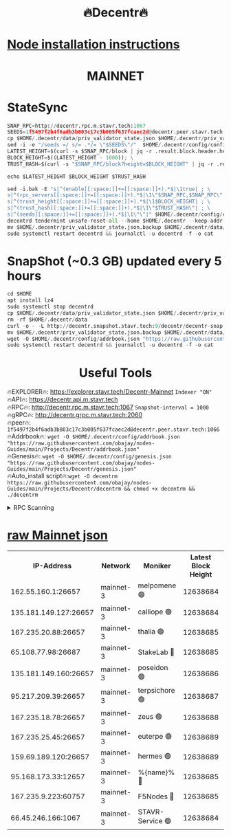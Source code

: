 <h1 align="center"> 🔥Decentr🔥</h1>

[Node installation instructions](https://github.com/obajay/nodes-Guides/tree/main/Projects/Decentr)
=
<h1 align="center"> MAINNET</h1>

# StateSync
```python
SNAP_RPC=http://decentr.rpc.m.stavr.tech:1067
SEEDS=1f5497f2b4f6adb3b803c17c3b005f637fcaec2d@decentr.peer.stavr.tech:1066
cp $HOME/.decentr/data/priv_validator_state.json $HOME/.decentr/priv_validator_state.json.backup
sed -i -e "/seeds =/ s/= .*/= \"$SEEDS\"/"  $HOME/.decentr/config/config.toml
LATEST_HEIGHT=$(curl -s $SNAP_RPC/block | jq -r .result.block.header.height); \
BLOCK_HEIGHT=$((LATEST_HEIGHT - 1000)); \
TRUST_HASH=$(curl -s "$SNAP_RPC/block?height=$BLOCK_HEIGHT" | jq -r .result.block_id.hash)

echo $LATEST_HEIGHT $BLOCK_HEIGHT $TRUST_HASH

sed -i.bak -E "s|^(enable[[:space:]]+=[[:space:]]+).*$|\1true| ; \
s|^(rpc_servers[[:space:]]+=[[:space:]]+).*$|\1\"$SNAP_RPC,$SNAP_RPC\"| ; \
s|^(trust_height[[:space:]]+=[[:space:]]+).*$|\1$BLOCK_HEIGHT| ; \
s|^(trust_hash[[:space:]]+=[[:space:]]+).*$|\1\"$TRUST_HASH\"| ; \
s|^(seeds[[:space:]]+=[[:space:]]+).*$|\1\"\"|" $HOME/.decentr/config/config.toml
decentrd tendermint unsafe-reset-all --home $HOME/.decentr --keep-addr-book
mv $HOME/.decentr/priv_validator_state.json.backup $HOME/.decentr/data/priv_validator_state.json
sudo systemctl restart decentrd && journalctl -u decentrd -f -o cat
```
# SnapShot (~0.3 GB) updated every 5 hours
```python
cd $HOME
apt install lz4
sudo systemctl stop decentrd
cp $HOME/.decentr/data/priv_validator_state.json $HOME/.decentr/priv_validator_state.json.backup
rm -rf $HOME/.decentr/data
curl -o - -L http://decentr.snapshot.stavr.tech:9/decentr/decentr-snap.tar.lz4 | lz4 -c -d - | tar -x -C $HOME/.decentr --strip-components 2
mv $HOME/.decentr/priv_validator_state.json.backup $HOME/.decentr/data/priv_validator_state.json
wget -O $HOME/.decentr/config/addrbook.json "https://raw.githubusercontent.com/obajay/nodes-Guides/main/Projects/Decentr/addrbook.json"
sudo systemctl restart decentrd && journalctl -u decentrd -f -o cat
```

 <h1 align="center"> Useful Tools</h1>

🔥EXPLORER🔥:     https://explorer.stavr.tech/Decentr-Mainnet        `Indexer "ON"` \
🔥API🔥:          https://decentr.api.m.stavr.tech \
🔥RPC🔥:          http://decentr.rpc.m.stavr.tech:1067              `Snapshot-interval = 1000` \
🔥gRPC🔥:         http://decentr.grpc.m.stavr.tech:2060 \
🔥peer🔥:         `1f5497f2b4f6adb3b803c17c3b005f637fcaec2d@decentr.peer.stavr.tech:1066` \
🔥Addrbook🔥:  `wget -O $HOME/.decentr/config/addrbook.json "https://raw.githubusercontent.com/obajay/nodes-Guides/main/Projects/Decentr/addrbook.json"` \
🔥Genesis🔥:  `wget -O $HOME/.decentr/config/genesis.json "https://raw.githubusercontent.com/obajay/nodes-Guides/main/Projects/Decentr/genesis.json"` \
🔥Auto_install script🔥:`wget -O decentrm https://raw.githubusercontent.com/obajay/nodes-Guides/main/Projects/Decentr/decentrm && chmod +x decentrm && ./decentrm`

<details>
<summary>RPC Scanning</summary>

<h2 align="center"> We scan nodes in real time every 4 hours. And we provide the final result of RPC endpoints.
We cannot influence the operation of these nodes in any way. </h2>


```python
If Voting Power is higher than 0 --> then the Node is a validator of the network and may be subject to attack and be a potential threat to the chain.
```
```python
We marked such validators with a red symbol
```

</details>

[raw Mainnet json](https://rpc-check.decentrm.stavr.tech/decentrm/rpc-decentrm-result.json)
=



<table><tr><th>IP-Address</th><th>Network</th><th>Moniker</th><th>Latest Block Height</th><th>Earliest Block Height</th><th>Catching Up</th><th>Tx Index</th><th>Voting Power</th><th>Scan Time</th></tr><tr><td>162.55.160.1:26657</td><td>mainnet-3</td><td>melpomene 🟢</td><td>12638684</td><td>1688950</td><td>False</td><td>on</td><td>0</td><td>2024-01-28T22:11:09.292922082UTC</td></tr><tr><td>135.181.149.127:26657</td><td>mainnet-3</td><td>calliope 🟢</td><td>12638684</td><td>1688950</td><td>False</td><td>on</td><td>0</td><td>2024-01-28T22:11:11.780853571UTC</td></tr><tr><td>167.235.20.88:26657</td><td>mainnet-3</td><td>thalia 🟢</td><td>12638685</td><td>1688950</td><td>False</td><td>on</td><td>0</td><td>2024-01-28T22:11:17.721692250UTC</td></tr><tr><td>65.108.77.98:26687</td><td>mainnet-3</td><td>StakeLab 🔴</td><td>12638685</td><td>1688950</td><td>False</td><td>on</td><td>5409992</td><td>2024-01-28T22:11:18.055817899UTC</td></tr><tr><td>135.181.149.160:26657</td><td>mainnet-3</td><td>poseidon 🟢</td><td>12638686</td><td>1688950</td><td>False</td><td>on</td><td>0</td><td>2024-01-28T22:11:22.857854371UTC</td></tr><tr><td>95.217.209.39:26657</td><td>mainnet-3</td><td>terpsichore 🟢</td><td>12638687</td><td>1688950</td><td>False</td><td>on</td><td>0</td><td>2024-01-28T22:11:29.404521471UTC</td></tr><tr><td>167.235.18.78:26657</td><td>mainnet-3</td><td>zeus 🟢</td><td>12638688</td><td>1688950</td><td>False</td><td>on</td><td>0</td><td>2024-01-28T22:11:33.753215579UTC</td></tr><tr><td>167.235.25.45:26657</td><td>mainnet-3</td><td>euterpe 🟢</td><td>12638689</td><td>1688950</td><td>False</td><td>on</td><td>0</td><td>2024-01-28T22:11:36.144916342UTC</td></tr><tr><td>159.69.189.120:26657</td><td>mainnet-3</td><td>hermes 🟢</td><td>12638689</td><td>1688950</td><td>False</td><td>on</td><td>0</td><td>2024-01-28T22:11:38.444907894UTC</td></tr><tr><td>95.168.173.33:12657</td><td>mainnet-3</td><td>%{name}% 🔴</td><td>12638685</td><td>8964001</td><td>False</td><td>on</td><td>4177722</td><td>2024-01-28T22:11:13.081112587UTC</td></tr><tr><td>167.235.9.223:60757</td><td>mainnet-3</td><td>F5Nodes 🔴</td><td>12638685</td><td>12380001</td><td>False</td><td>off</td><td>562</td><td>2024-01-28T22:11:13.349709390UTC</td></tr><tr><td>66.45.246.166:1067</td><td>mainnet-3</td><td>STAVR-Service 🟢</td><td>12638684</td><td>12637001</td><td>False</td><td>on</td><td>0</td><td>2024-01-28T22:11:12.403182522UTC</td></tr></table>